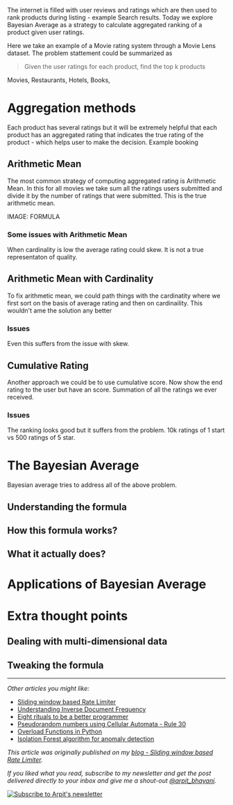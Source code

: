 The internet is filled with user reviews and ratings which are then used to rank products during listing - example Search results. Today we explore Bayesian Average as a strategy to calculate aggregated ranking of a product given user ratings.

Here we take an example of a Movie rating system through a Movie Lens dataset. The problem stattement could be summarized as

> Given the user ratings for each product, find the top k products

Movies, Restaurants, Hotels, Books, 

# Aggregation methods
Each product has several ratings but it will be extremely helpful that each product has an aggregated rating that indicates the true rating of the product - which helps user to make the decision. Example booking 

## Arithmetic Mean
The most common strategy of computing aggregated rating is Arithmetic Mean. In this for all movies we take sum all the ratings users submitted and divide it by the number of ratings that were submitted. This is the true arithmetic mean.

IMAGE: FORMULA

### Some issues with Arithmetic Mean

When cardinality is low the average rating could skew. It is not a true representaton of quality.

## Arithmetic Mean with Cardinality

To fix arithmetic mean, we could path things with the cardinatity where we first sort on the basis of average rating and then on cardinaility. This wouldn't ame the solution any better

### Issues
Even this suffers from the issue with skew.

## Cumulative Rating

Another approach we could be to use cumulative score. Now show the end rating to the user but have an score. Summation of all the ratings we ever received.

### Issues
The ranking looks good but it suffers from the problem. 10k ratings of 1 start vs 500 ratings of 5 star.

# The Bayesian Average
Bayesian average tries to address all of the above problem.

## Understanding the formula

## How this formula works?

## What it actually does?

# Applications of Bayesian Average

# Extra thought points

## Dealing with multi-dimensional data

## Tweaking the formula

---

_Other articles you might like:_
 - [Sliding window based Rate Limiter](https://arpitbhayani.me/blogs/sliding-window-ratelimiter)
 - [Understanding Inverse Document Frequency](https://arpitbhayani.me/blogs/idf)
 - [Eight rituals to be a better programmer](https://arpitbhayani.me/blogs/better-programmer)
 - [Pseudorandom numbers using Cellular Automata - Rule 30](https://arpitbhayani.me/blogs/rule-30)
 - [Overload Functions in Python](https://arpitbhayani.me/blogs/function-overloading)
 - [Isolation Forest algorithm for anomaly detection](https://arpitbhayani.me/blogs/isolation-forest)

_This article was originally published on my [blog - Sliding window based Rate Limiter](https://arpitbhayani.me/blogs/sliding-window-ratelimiter)._

_If you liked what you read, subscribe to my newsletter and get the post delivered directly to your inbox and give me a shout-out [@arpit_bhayani](https://twitter.com/arpit_bhayani)._

[![Subscribe to Arpit's newsletter](https://user-images.githubusercontent.com/4745789/74005152-fc4fc200-499d-11ea-9df7-9f6733a06aa8.png)](https://arpit.substack.com)
